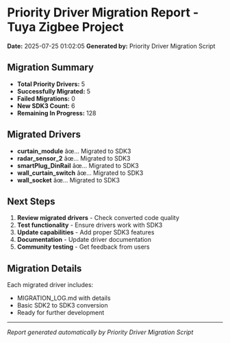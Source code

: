 ﻿# Priority Driver Migration Report - Tuya Zigbee Project

**Date:** 2025-07-25 01:02:05
**Generated by:** Priority Driver Migration Script

## Migration Summary

- **Total Priority Drivers:** 5
- **Successfully Migrated:** 5
- **Failed Migrations:** 0
- **New SDK3 Count:** 6
- **Remaining In Progress:** 128

## Migrated Drivers
- **curtain_module** âœ… Migrated to SDK3
- **radar_sensor_2** âœ… Migrated to SDK3
- **smartPlug_DinRail** âœ… Migrated to SDK3
- **wall_curtain_switch** âœ… Migrated to SDK3
- **wall_socket** âœ… Migrated to SDK3

## Next Steps

1. **Review migrated drivers** - Check converted code quality
2. **Test functionality** - Ensure drivers work with SDK3
3. **Update capabilities** - Add proper SDK3 features
4. **Documentation** - Update driver documentation
5. **Community testing** - Get feedback from users

## Migration Details

Each migrated driver includes:
- MIGRATION_LOG.md with details
- Basic SDK2 to SDK3 conversion
- Ready for further development

---
*Report generated automatically by Priority Driver Migration Script*
